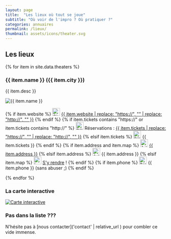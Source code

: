```yaml
---
layout: page
title:  "Les lieux où tout se joue"
subtitle: "Où voir de l'impro ? Où pratiquer ?"
categories: annuaires
permalink: /lieux/
thumbnail: assets/icons/theater.svg
---
```


## Les lieux

{% for item in site.data.theaters %}
### {{ item.name }} ({{ item.city }})
{{ item.desc }}

<img src="{{ site.baseurl }}/assets/images/theaters/{{ item.img }}" alt="{{ item.name }}">

{% if item.website %}
<img src="{{ 'assets/icons/web.svg' | relative_url }}" width="24" alt="Site web">
<a href= '{{ item.website }}'>{{ item.website | replace: "https://", ""  | replace: "http://", "" }}</a>
{% endif %}
{% if item.tickets contains "https://" or item.tickets contains "http://" %}
<img src="{{ 'assets/icons/tickets.svg' | relative_url }}" width="24" alt="Billetterie">
Réservations : <a href= '{{ item.tickets }}'>{{ item.tickets | replace: "https://", ""  | replace: "http://", "" }}</a>
{% elsif item.tickets %}
<img src="{{ 'assets/icons/tickets.svg' | relative_url }}" width="24" alt="Billetterie">
{{ item.tickets }}
{% endif %}
{% if item.address and item.map %}
<img src="{{ 'assets/icons/address-marker.svg' | relative_url }}" width="24" alt="Adresse">
<a href='{{ item.map }}'>{{ item.address }}</a>
{% elsif item.address %}
<img src="{{ 'assets/icons/address-marker.svg' | relative_url }}" width="24" alt="Adresse">
{{ item.address }}
{% elsif item.map %}
<img src="{{ 'assets/icons/address-marker.svg' | relative_url }}" width="24" alt="Localisation">
<a href='{{ item.map }}'>S'y rendre</a> !
{% endif %}
{% if item.phone %}
<img src="{{ 'assets/icons/phone.svg' | relative_url }}" width="24" alt="Téléphone">
{{ item.phone }} (sans abuser ;)
{% endif %}

{% endfor %}

### La carte interactive
<a href='https://goo.gl/maps/ccHyyk1zZEEi2yGH9'><img src="{{ 'assets/images/carte-interactive.png' | relative_url }}" alt="Carte interactive"></a>

### Pas dans la liste ???
N'hésite pas à [nous contacter]('contact'  | relative_url ) pour combler ce vide immense.